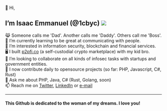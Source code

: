 👋 Hi,
## I’m Isaac Emmanuel (@1cbyc) ![](https://komarev.com/ghpvc/?username=1cbyc&color=blueviolet)

  😹 Someone calls me 'Dad'. Another calls me 'Daddy'. Others call me 'Boss'. <br>
  🌱 I’m currently learning to be great at communicating with people.<br>
  👀 I’m interested in information security, blockchain and financial services.<br>
  🖥 I built [p2pfi.co](https://alpha.p2pfi.co) (a self-custodial crypto marketplace) with my kid bro.<br>
  💞️ I’m looking to collaborate on all kinds of infosec tasks with startups and government entities.<br>
  🔭 I now contribute daily to opensource projects (so far: PHP, Javascript, C#, Rust) <br>
  🥋 Ask me about PHP, Java, C# (Rust, Golang, soon)<br>
  📫 Reach me on [Twitter](https://twitter.com/1cbyc), [LinkedIn](https://linkedin.com/in/isaacnsisong) or [e-mail](mailto:isaacnsisong+github@gmail.com?subject=[GitHub]) <br>
 <!-- 📫 Reach me via email: me@theirdaddy.com || isaacnsisong+github@gmail.com <br>-->
 <!-- 👀 I even have a blog, see https://theirdaddy.com  -->
  

<hr>

#### This Github  is dedicated to the woman of my dreams. I love you!

